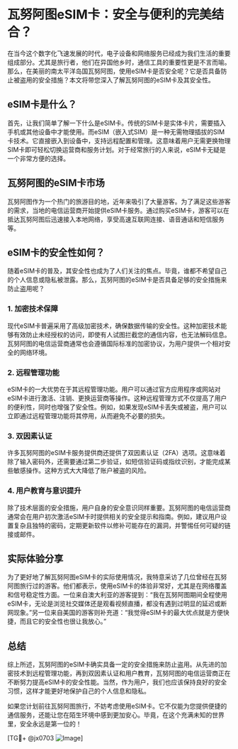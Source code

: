 # 瓦努阿图eSIM卡：安全与便利的完美结合？

在当今这个数字化飞速发展的时代，电子设备和网络服务已经成为我们生活的重要组成部分。尤其是旅行者，他们在异国他乡时，通信工具的重要性更是不言而喻。那么，在美丽的南太平洋岛国瓦努阿图，使用eSIM卡是否安全呢？它是否具备防止被盗用的安全措施？本文将带您深入了解瓦努阿图的eSIM卡及其安全性。

## eSIM卡是什么？

首先，让我们简单了解一下什么是eSIM卡。传统的SIM卡是实体卡片，需要插入手机或其他设备中才能使用。而eSIM（嵌入式SIM）是一种无需物理插拔的SIM卡技术。它直接嵌入到设备中，支持远程配置和管理。这意味着用户无需更换物理SIM卡即可轻松切换运营商和服务计划。对于经常旅行的人来说，eSIM卡无疑是一个非常方便的选择。

## 瓦努阿图的eSIM卡市场

瓦努阿图作为一个热门的旅游目的地，近年来吸引了大量游客。为了满足这些游客的需求，当地的电信运营商开始提供eSIM卡服务。通过购买eSIM卡，游客可以在抵达瓦努阿图后迅速接入本地网络，享受高速互联网连接、语音通话和短信服务等。

## eSIM卡的安全性如何？

随着eSIM卡的普及，其安全性也成为了人们关注的焦点。毕竟，谁都不希望自己的个人信息或隐私被泄露。那么，瓦努阿图的eSIM卡是否具备足够的安全措施来防止盗用呢？

### 1. 加密技术保障

现代eSIM卡普遍采用了高级加密技术，确保数据传输的安全性。这种加密技术能够有效防止未经授权的访问，即使有人试图拦截您的通信内容，也无法解码信息。瓦努阿图的电信运营商通常也会遵循国际标准的加密协议，为用户提供一个相对安全的网络环境。

### 2. 远程管理功能

eSIM卡的一大优势在于其远程管理功能。用户可以通过官方应用程序或网站对eSIM卡进行激活、注销、更换运营商等操作。这种远程管理方式不仅提高了用户的便利性，同时也增强了安全性。例如，如果发现eSIM卡丢失或被盗，用户可以立即通过远程管理功能将其停用，从而避免不必要的损失。

### 3. 双因素认证

许多瓦努阿图的eSIM卡服务提供商还提供了双因素认证（2FA）选项。这意味着除了输入密码外，还需要通过第二步验证，如短信验证码或指纹识别，才能完成某些敏感操作。这种方式大大降低了账户被盗的风险。

### 4. 用户教育与意识提升

除了技术层面的安全措施，用户自身的安全意识同样重要。瓦努阿图的电信运营商通常会在用户初次激活eSIM卡时提供相关的安全提示和指南。例如，建议用户设置复杂且独特的密码，定期更新软件以修补可能存在的漏洞，并警惕任何可疑的链接或邮件。

## 实际体验分享

为了更好地了解瓦努阿图eSIM卡的实际使用情况，我特意采访了几位曾经在瓦努阿图旅行过的游客。他们都表示，使用eSIM卡的体验非常好，尤其是在网络覆盖和信号稳定性方面。一位来自澳大利亚的游客提到：“我在瓦努阿图期间全程使用eSIM卡，无论是浏览社交媒体还是观看视频直播，都没有遇到过明显的延迟或断网现象。”另一位来自美国的游客则补充道：“我觉得eSIM卡的最大优点就是方便快捷，而且它的安全性也很让我放心。”

## 总结

综上所述，瓦努阿图的eSIM卡确实具备一定的安全措施来防止盗用。从先进的加密技术到远程管理功能，再到双因素认证和用户教育，瓦努阿图的电信运营商正在不断努力提高eSIM卡的安全性能。当然，作为用户，我们也应该保持良好的安全习惯，这样才能更好地保护自己的个人信息和隐私。

如果您计划前往瓦努阿图旅行，不妨考虑使用eSIM卡。它不仅能为您提供便捷的通信服务，还能让您在陌生环境中感到更加安心。毕竟，在这个充满未知的世界里，安全永远是第一位的！

[TG💪+ @jx0703 ![Image](https://github.com/user-attachments/assets/dbca1d08-cadb-493c-b0ec-ad6f7a83f270)]